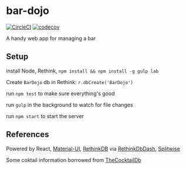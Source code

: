 # bar-dojo

[![CircleCI](https://circleci.com/gh/Fabricate-IO/bar-dojo.svg?style=svg)](https://circleci.com/gh/Fabricate-IO/bar-dojo) [![codecov](https://codecov.io/gh/Fabricate-IO/bar-dojo/branch/master/graph/badge.svg)](https://codecov.io/gh/Fabricate-IO/bar-dojo)


A handy web app for managing a bar

## Setup

install Node, Rethink, `npm install && npm install -g gulp lab`

Create `BarDojo` db in Rethink: `r.dbCreate('BarDojo')`

run `npm test` to make sure everything's good

run `gulp` in the background to watch for file changes

run `npm start` to start the server

## References

Powered by React, [Material-UI](http://www.material-ui.com/), [RethinkDB](https://rethinkdb.com/api) via [RethinkDbDash](https://github.com/neumino/rethinkdbdash), [Splitwise](http://dev.splitwise.com/dokuwiki/doku.php?id=index)

Some coktail information borrowed from [TheCocktailDb](http://www.thecocktaildb.com/)